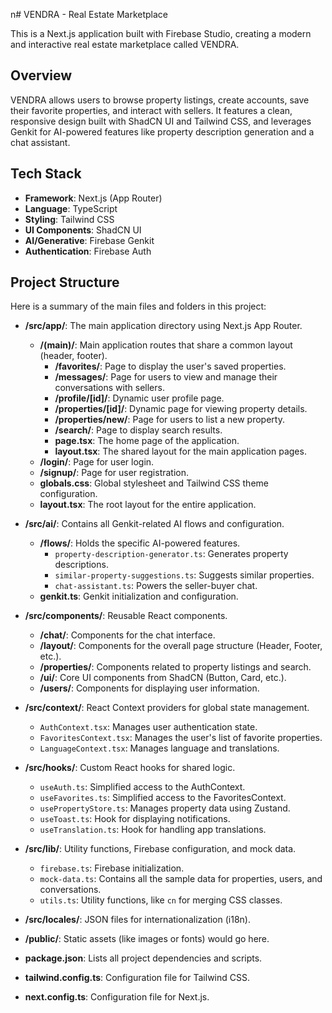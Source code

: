 n# VENDRA - Real Estate Marketplace

This is a Next.js application built with Firebase Studio, creating a modern and interactive real estate marketplace called VENDRA.

## Overview

VENDRA allows users to browse property listings, create accounts, save their favorite properties, and interact with sellers. It features a clean, responsive design built with ShadCN UI and Tailwind CSS, and leverages Genkit for AI-powered features like property description generation and a chat assistant.

## Tech Stack

- **Framework**: Next.js (App Router)
- **Language**: TypeScript
- **Styling**: Tailwind CSS
- **UI Components**: ShadCN UI
- **AI/Generative**: Firebase Genkit
- **Authentication**: Firebase Auth

## Project Structure

Here is a summary of the main files and folders in this project:

- **/src/app/**: The main application directory using Next.js App Router.
  - **/(main)/**: Main application routes that share a common layout (header, footer).
    - **/favorites/**: Page to display the user's saved properties.
    - **/messages/**: Page for users to view and manage their conversations with sellers.
    - **/profile/[id]/**: Dynamic user profile page.
    - **/properties/[id]/**: Dynamic page for viewing property details.
    - **/properties/new/**: Page for users to list a new property.
    - **/search/**: Page to display search results.
    - **page.tsx**: The home page of the application.
    - **layout.tsx**: The shared layout for the main application pages.
  - **/login/**: Page for user login.
  - **/signup/**: Page for user registration.
  - **globals.css**: Global stylesheet and Tailwind CSS theme configuration.
  - **layout.tsx**: The root layout for the entire application.

- **/src/ai/**: Contains all Genkit-related AI flows and configuration.
  - **/flows/**: Holds the specific AI-powered features.
    - `property-description-generator.ts`: Generates property descriptions.
    - `similar-property-suggestions.ts`: Suggests similar properties.
    - `chat-assistant.ts`: Powers the seller-buyer chat.
  - **genkit.ts**: Genkit initialization and configuration.

- **/src/components/**: Reusable React components.
  - **/chat/**: Components for the chat interface.
  - **/layout/**: Components for the overall page structure (Header, Footer, etc.).
  - **/properties/**: Components related to property listings and search.
  - **/ui/**: Core UI components from ShadCN (Button, Card, etc.).
  - **/users/**: Components for displaying user information.

- **/src/context/**: React Context providers for global state management.
  - `AuthContext.tsx`: Manages user authentication state.
  - `FavoritesContext.tsx`: Manages the user's list of favorite properties.
  - `LanguageContext.tsx`: Manages language and translations.

- **/src/hooks/**: Custom React hooks for shared logic.
  - `useAuth.ts`: Simplified access to the AuthContext.
  - `useFavorites.ts`: Simplified access to the FavoritesContext.
  - `usePropertyStore.ts`: Manages property data using Zustand.
  - `useToast.ts`: Hook for displaying notifications.
  - `useTranslation.ts`: Hook for handling app translations.

- **/src/lib/**: Utility functions, Firebase configuration, and mock data.
  - `firebase.ts`: Firebase initialization.
  - `mock-data.ts`: Contains all the sample data for properties, users, and conversations.
  - `utils.ts`: Utility functions, like `cn` for merging CSS classes.

- **/src/locales/**: JSON files for internationalization (i18n).

- **/public/**: Static assets (like images or fonts) would go here.

- **package.json**: Lists all project dependencies and scripts.
- **tailwind.config.ts**: Configuration file for Tailwind CSS.
- **next.config.ts**: Configuration file for Next.js.
